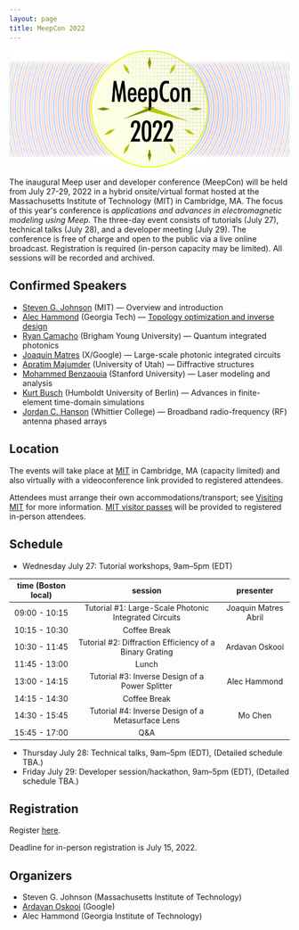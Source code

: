 ```yaml
---
layout: page
title: MeepCon 2022
---
```

![Meep](/assets/img/meepcon_banner.png)

The inaugural Meep user and developer conference (MeepCon) will be held from July 27-29, 2022 in a hybrid onsite/virtual format hosted at the Massachusetts Institute of Technology (MIT) in Cambridge, MA. The focus of this year's conference is *applications and advances in electromagnetic modeling using Meep*. The three-day event consists of tutorials (July 27), technical talks (July 28), and a developer meeting (July 29). The conference is free of charge and open to the public via a live online broadcast. Registration is required (in-person capacity may be limited). All sessions will be recorded and archived.

## <a name="Speakers"></a> Confirmed Speakers

- [Steven G. Johnson](https://math.mit.edu/~stevenj/) (MIT) — Overview and introduction
- [Alec Hammond](https://scholar.google.com/citations?user=ct1EWzQAAAAJ&hl=en) (Georgia Tech) — [Topology optimization and inverse design](http://doi.org/10.1364/OE.442074)
- [Ryan Camacho](https://camacholab.byu.edu/directory/ryan-camacho) (Brigham Young University) — Quantum integrated photonics
- [Joaquin Matres](https://www.jmatres.com/) (X/Google) — Large-scale photonic integrated circuits
- [Apratim Majumder](https://faculty.utah.edu/u0720363-Apratim_Majumder/hm/index.hml) (University of Utah) — Diffractive structures
- [Mohammed Benzaouia](https://scholar.google.com/citations?user=cPqTYcwAAAAJ&hl=en) (Stanford University) — Laser modeling and analysis
- [Kurt Busch](https://top.physik.hu-berlin.de/people/kurt-busch) (Humboldt University of Berlin) — Advances in finite-element time-domain simulations
- [Jordan C. Hanson](https://scholar.google.com/citations?user=WXC3DeEAAAAJ&hl=en) (Whittier College) — Broadband radio-frequency (RF) antenna phased arrays

## <a name="Location"></a> Location

The events will take place at [MIT](https://web.mit.edu/) in Cambridge, MA (capacity limited) and also virtually with a videoconference link provided to registered attendees.

Attendees must arrange their own accommodations/transport; see [Visiting MIT](https://www.mit.edu/visitmit/) for more information.  [MIT visitor passes](https://covidapps.mit.edu/visitors) will be provided to registered in-person attendees.

## <a name="Schedule"></a> Schedule

- Wednesday July 27: Tutorial workshops, 9am–5pm (EDT)

| **time (Boston local)** |                       **session**                       |     **presenter**    |
|:-----------------------:|:-------------------------------------------------------:|:--------------------:|
|      09:00 - 10:15      |  Tutorial #1: Large-Scale Photonic Integrated Circuits  | Joaquin Matres Abril |
|      10:15 - 10:30      |                       Coffee Break                      |                      |
|      10:30 - 11:45      | Tutorial #2: Diffraction Efficiency of a Binary Grating |    Ardavan Oskooi    |
|      11:45 - 13:00      |                          Lunch                          |                      |
|      13:00 - 14:15      |     Tutorial #3: Inverse Design of a Power Splitter     |     Alec Hammond     |
|      14:15 - 14:30      |                       Coffee Break                      |                      |
|      14:30 - 15:45      |    Tutorial #4: Inverse Design of a Metasurface Lens    |        Mo Chen       |
|      15:45 - 17:00      |                           Q&A                           |                      |

- Thursday July 28: Technical talks, 9am–5pm (EDT), (Detailed schedule TBA.)
- Friday July 29: Developer session/hackathon, 9am–5pm (EDT), (Detailed schedule TBA.)

## <a name="Registration"></a> Registration

Register [here](https://docs.google.com/forms/d/e/1FAIpQLSdBNFdJau8tl6FMtjNscItTKwS5tEv2T9CQAxTfycMrs-94nA/viewform?usp=sf_link).

Deadline for in-person registration is July 15, 2022.

## Organizers

- Steven G. Johnson (Massachusetts Institute of Technology)
- [Ardavan Oskooi](http://ab-initio.mit.edu/~oskooi/) (Google)
- Alec Hammond (Georgia Institute of Technology)
